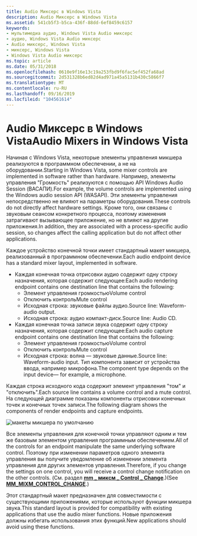 ```yaml
---
title: Audio Миксерс в Windows Vista
description: Audio Миксерс в Windows Vista
ms.assetid: 541cb5f3-b5ca-436f-88dd-6ef8459c6157
keywords:
- мультимедиа аудио, Windows Vista Audio миксерс
- аудио, Windows Vista Audio миксерс
- Audio миксерс, Windows Vista
- миксерс, Windows Vista
- Windows Vista Audio миксерс
ms.topic: article
ms.date: 05/31/2018
ms.openlocfilehash: 0610e9f16e13c19a253fbd9f6fac5ef452fa68ad
ms.sourcegitcommit: 2d531328b6ed82d4ad971a45a5131b430c5866f7
ms.translationtype: MT
ms.contentlocale: ru-RU
ms.lasthandoff: 09/16/2019
ms.locfileid: "104561614"
---
```

# <a name="audio-mixers-in-windows-vista"></a><span data-ttu-id="09020-108">Audio Миксерс в Windows Vista</span><span class="sxs-lookup"><span data-stu-id="09020-108">Audio Mixers in Windows Vista</span></span>

<span data-ttu-id="09020-109">Начиная с Windows Vista, некоторые элементы управления микшера реализуются в программном обеспечении, а не на оборудовании.</span><span class="sxs-lookup"><span data-stu-id="09020-109">Starting in Windows Vista, some mixer controls are implemented in software rather than hardware.</span></span> <span data-ttu-id="09020-110">Например, элементы управления "Громкость" реализуются с помощью API Windows Audio Session (ВАСАПИ).</span><span class="sxs-lookup"><span data-stu-id="09020-110">For example, the volume controls are implemented using the Windows audio session API (WASAPI).</span></span> <span data-ttu-id="09020-111">Эти элементы управления непосредственно не влияют на параметры оборудования.</span><span class="sxs-lookup"><span data-stu-id="09020-111">These controls do not directly affect hardware settings.</span></span> <span data-ttu-id="09020-112">Кроме того, они связаны с звуковым сеансом конкретного процесса, поэтому изменения затрагивают вызывающее приложение, но не влияют на другие приложения.</span><span class="sxs-lookup"><span data-stu-id="09020-112">In addition, they are associated with a process-specific audio session, so changes affect the calling application but do not affect other applications.</span></span>

<span data-ttu-id="09020-113">Каждое устройство конечной точки имеет стандартный макет микшера, реализованный в программном обеспечении.</span><span class="sxs-lookup"><span data-stu-id="09020-113">Each audio endpoint device has a standard mixer layout, implemented in software.</span></span>

-   <span data-ttu-id="09020-114">Каждая конечная точка отрисовки аудио содержит одну строку назначения, которая содержит следующее:</span><span class="sxs-lookup"><span data-stu-id="09020-114">Each audio rendering endpoint contains one destination line that contains the following:</span></span>
    -   <span data-ttu-id="09020-115">Элемент управления громкостью</span><span class="sxs-lookup"><span data-stu-id="09020-115">Volume control</span></span>
    -   <span data-ttu-id="09020-116">Отключить контроль</span><span class="sxs-lookup"><span data-stu-id="09020-116">Mute control</span></span>
    -   <span data-ttu-id="09020-117">Исходная строка: звуковые файлы аудио.</span><span class="sxs-lookup"><span data-stu-id="09020-117">Source line: Waveform-audio output.</span></span>
    -   <span data-ttu-id="09020-118">Исходная строка: аудио компакт-диск.</span><span class="sxs-lookup"><span data-stu-id="09020-118">Source line: Audio CD.</span></span>
-   <span data-ttu-id="09020-119">Каждая конечная точка записи звука содержит одну строку назначения, которая содержит следующее:</span><span class="sxs-lookup"><span data-stu-id="09020-119">Each audio capture endpoint contains one destination line that contains the following:</span></span>
    -   <span data-ttu-id="09020-120">Элемент управления громкостью</span><span class="sxs-lookup"><span data-stu-id="09020-120">Volume control</span></span>
    -   <span data-ttu-id="09020-121">Отключить контроль</span><span class="sxs-lookup"><span data-stu-id="09020-121">Mute control</span></span>
    -   <span data-ttu-id="09020-122">Исходная строка: волна — звуковые данные.</span><span class="sxs-lookup"><span data-stu-id="09020-122">Source line: Waveform-audio input.</span></span> <span data-ttu-id="09020-123">Тип компонента зависит от устройства ввода, например микрофона.</span><span class="sxs-lookup"><span data-stu-id="09020-123">The component type depends on the input device— for example, a microphone.</span></span>

<span data-ttu-id="09020-124">Каждая строка исходного кода содержит элемент управления "том" и "отключить".</span><span class="sxs-lookup"><span data-stu-id="09020-124">Each source line contains a volume control and a mute control.</span></span> <span data-ttu-id="09020-125">На следующей диаграмме показаны компоненты отрисовки конечных точек и конечных точек записи.</span><span class="sxs-lookup"><span data-stu-id="09020-125">The following diagram shows the components of render endpoints and capture endpoints.</span></span>

![макеты микшера по умолчанию](images/mixer1.gif)

<span data-ttu-id="09020-127">Все элементы управления для конечной точки управляют одним и тем же базовым элементом управления программным обеспечением.</span><span class="sxs-lookup"><span data-stu-id="09020-127">All of the controls for an endpoint manipulate the same underlying software control.</span></span> <span data-ttu-id="09020-128">Поэтому при изменении параметров одного элемента управления вы получите уведомление об изменении элемента управления для других элементов управления.</span><span class="sxs-lookup"><span data-stu-id="09020-128">Therefore, if you change the settings on one control, you will receive a control change notification on the other controls.</span></span> <span data-ttu-id="09020-129">(См. раздел [**mm \_ миксм \_ Control \_ Change**](mm-mixm-control-change.md).)</span><span class="sxs-lookup"><span data-stu-id="09020-129">(See [**MM\_MIXM\_CONTROL\_CHANGE**](mm-mixm-control-change.md).)</span></span>

<span data-ttu-id="09020-130">Этот стандартный макет предназначен для совместимости с существующими приложениями, которые используют функции микшера звука.</span><span class="sxs-lookup"><span data-stu-id="09020-130">This standard layout is provided for compatibility with existing applications that use the audio mixer functions.</span></span> <span data-ttu-id="09020-131">Новые приложения должны избегать использования этих функций.</span><span class="sxs-lookup"><span data-stu-id="09020-131">New applications should avoid using these functions.</span></span>

 

 




